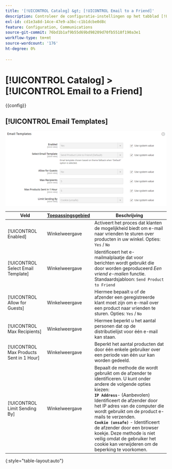 ```yaml
---
title: '[!UICONTROL Catalog] &gt; [!UICONTROL Email to a Friend]'
description: Controleer de configuratie-instellingen op het tabblad [!UICONTROL Catalog] &gt; [!UICONTROL Email to a Friend] pagina van de Commerce Admin.
exl-id: cd1e3a8d-14ce-47e9-a3bc-c1b1dcbe0d8c
feature: Configuration, Communications
source-git-commit: 76bd1b1af9b55d69bd98209d70fb5518f190a3e1
workflow-type: tm+mt
source-wordcount: '176'
ht-degree: 0%

---
```


# [!UICONTROL Catalog] > [!UICONTROL Email to a Friend]

{{config}}

## [!UICONTROL Email Templates]

![E-mailsjablonen](./assets/email-to-a-friend-email-templates.png)<!-- zoom -->

<!-- [Email Templates](https://docs.magento.com/user-guide/marketing/email-template-configuration.html) -->

| Veld | [Toepassingsgebied](../../getting-started/websites-stores-views.md#scope-settings) | Beschrijving |
|--- |--- |--- |
| [!UICONTROL Enabled] | Winkelweergave | Activeert het proces dat klanten de mogelijkheid biedt om e-mail naar vrienden te sturen over producten in uw winkel. Opties: `Yes` / `No` |
| [!UICONTROL Select Email Template] | Winkelweergave | Identificeert het e-mailmalplaatje dat voor berichten wordt gebruikt die door worden geproduceerd _Een vriend e-mailen_ functie. Standaardsjabloon: `Send Product to Friend` |
| [!UICONTROL Allow for Guests] | Winkelweergave | Hiermee bepaalt u of de afzender een geregistreerde klant moet zijn om e-mail over een product naar vrienden te sturen. Opties: `Yes` / `No` |
| [!UICONTROL Max Recipients] | Winkelweergave | Hiermee beperkt u het aantal personen dat op de distributielijst voor één e-mail kan staan. |
| [!UICONTROL Max Products Sent in 1  Hour] | Winkelweergave | Beperkt het aantal producten dat door één enkele gebruiker over een periode van één uur kan worden gedeeld. |
| [!UICONTROL Limit Sending By] | Winkelweergave | Bepaalt de methode die wordt gebruikt om de afzender te identificeren. U kunt onder andere de volgende opties kiezen: <br/>**`IP Address`**- (Aanbevolen) Identificeert de afzender door het IP adres van de computer die wordt gebruikt om de product e-mails te verzenden.<br/>**`Cookie (unsafe)`** - Identificeert de afzender door een browser koekje. Deze methode is niet veilig omdat de gebruiker het cookie kan verwijderen om de beperking te voorkomen. |

{:style=&quot;table-layout:auto&quot;}

